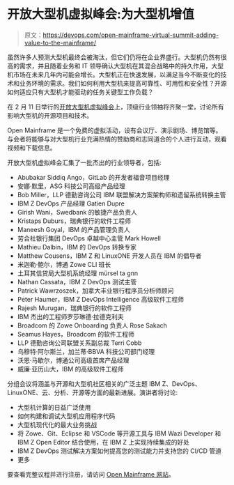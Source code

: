 # 开放大型机虚拟峰会:为大型机增值

> 原文：<https://devops.com/open-mainframe-virtual-summit-adding-value-to-the-mainframe/>

虽然许多人预测大型机最终会被淘汰，但它们仍将在企业界盛行。大型机仍然有很高的需求，并且随着业务和 IT 领导确认大型机在其混合战略中的持久作用，大型机市场在未来几年内可能会增长。大型机正在快速发展，以满足当今不断变化的技术和业务环境的需求。我们如何利用大型机来提高可靠性、可用性和安全性？开源如何适应只有大型机才能驱动的任务关键型工作负载？

在 2 月 11 日举行的[开放大型机虚拟峰会](https://www.mediaopsevents.com/openmainframe)上，顶级行业领袖将齐聚一堂，讨论所有影响大型机的开源项目和技术。

Open Mainframe 是一个免费的虚拟活动，设有会议厅、演示剧场、博览馆等。与会者将能够与对大型机行业充满热情的赞助商和志同道合的个人进行互动，观看视频和下载信息。

开放大型机虚拟峰会汇集了一批杰出的行业领导者，包括:

*   Abubakar Siddiq Ango，GitLab 的开发者福音项目经理
*   安娜·默里，ASG 科技公司高级产品经理
*   Bob Miller，LLP 德勤咨询公司 IBM 联盟解决方案架构师和遗留系统转换主管
*   IBM Z DevOps 产品经理 Gatien Dupre
*   Girish Wani，Swedbank 的敏捷产品负责人
*   Kristaps Duburs，瑞典银行的软件工程师
*   Maneesh Goyal，IBM 的产品管理负责人
*   劳合社银行集团 DevOps 卓越中心主管 Mark Howell
*   Mathieu Dalbin，IBM 的 DevOps 转换专家
*   Matthew Cousens，IBM Z 和 LinuxONE 开发人员在 IBM 的倡导者
*   米迦勒·鲍尔，博通 Zowe CLI 班长
*   土耳其信贷局大型机系统经理 mürsel ta gnn
*   Nathan Cassata，IBM Z DevOps 测试主管
*   Patrick Wawrzoszek，加拿大丰业银行程序员分析师顾问
*   Peter Haumer，IBM Z DevOps Intelligence 高级软件工程师
*   Rajesh Murugan，瑞典银行的软件工程师
*   IBM 杰出的工程师罗莎琳德·拉德克利夫
*   Broadcom 的 Zowe Onboarding 负责人 Rose Sakach
*   Seamus Hayes，Broadcom 的软件工程师
*   LLP 德勤咨询公司联盟关系副总裁 Terri Cobb
*   乌穆特·阿尔斯兰，加兰蒂·BBVA 科技公司部门经理
*   沃恩·马歇尔，博通公司高级首席产品经理
*   威廉·亚历山大，IBM 的高级软件工程师

分组会议将涵盖与开源和大型机社区相关的广泛主题 IBM Z、DevOps、LinuxONE、云、分析、开源等方面的最新进展。演讲者将讨论:

*   大型机计算的日益广泛使用
*   如何构建和调试大型机应用程序代码
*   大型机现代化的最大业务挑战
*   将 Zowe、Git、Eclipse 和 VSCode 等开源工具与 IBM Wazi Developer 和 IBM Z Open Editor 结合使用，在 IBM Z 上实现持续集成的好处
*   IBM Z DevOps 测试解决方案如何提高您的测试能力并支持您的 CI/CD 管道
*   更多

要查看完整议程并进行注册，请访问 [Open Mainframe 网站](https://www.mediaopsevents.com/openmainframe)。